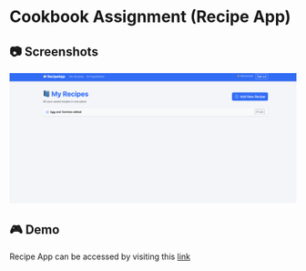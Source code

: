 # Cookbook Assignment (Recipe App)

## 📷 Screenshots
![Screenshot 1](./public/images/screenshot.png)

## 🎮 Demo
Recipe App can be accessed by visiting this [link](https://men-stack-relating-data-lab-cookbook.onrender.com)

